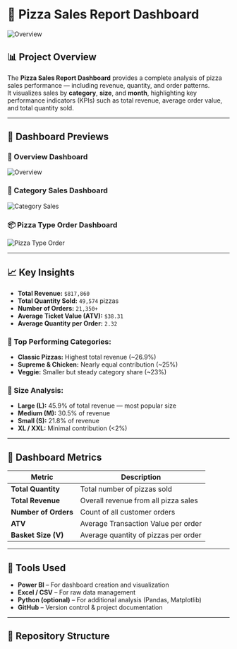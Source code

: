 # 🍕 Pizza Sales Report Dashboard

![Overview](images/overview.jpg)

## 📊 Project Overview

The **Pizza Sales Report Dashboard** provides a complete analysis of pizza sales performance — including revenue, quantity, and order patterns.  
It visualizes sales by **category**, **size**, and **month**, highlighting key performance indicators (KPIs) such as total revenue, average order value, and total quantity sold.

---

## 📁 Dashboard Previews

### 🧭 Overview Dashboard
![Overview](images/overview.jpg)

### 🍕 Category Sales Dashboard
![Category Sales](images/category_sales.jpg)

### 📦 Pizza Type Order Dashboard
![Pizza Type Order](images/pizza_type_order.jpg)

---

## 📈 Key Insights

- **Total Revenue:** `$817,860`  
- **Total Quantity Sold:** `49,574` pizzas  
- **Number of Orders:** `21,350+`  
- **Average Ticket Value (ATV):** `$38.31`  
- **Average Quantity per Order:** `2.32`

### 🔹 Top Performing Categories:
- **Classic Pizzas:** Highest total revenue (~26.9%)  
- **Supreme & Chicken:** Nearly equal contribution (~25%)  
- **Veggie:** Smaller but steady category share (~23%)

### 🔹 Size Analysis:
- **Large (L):** 45.9% of total revenue — most popular size  
- **Medium (M):** 30.5% of revenue  
- **Small (S):** 21.8% of revenue  
- **XL / XXL:** Minimal contribution (<2%)

---

## 🧮 Dashboard Metrics

| Metric | Description |
|--------|--------------|
| **Total Quantity** | Total number of pizzas sold |
| **Total Revenue** | Overall revenue from all pizza sales |
| **Number of Orders** | Count of all customer orders |
| **ATV** | Average Transaction Value per order |
| **Basket Size (V)** | Average quantity of pizzas per order |

---

## 🧰 Tools Used

- **Power BI** – For dashboard creation and visualization  
- **Excel / CSV** – For raw data management  
- **Python (optional)** – For additional analysis (Pandas, Matplotlib)  
- **GitHub** – Version control & project documentation  

---

## 📂 Repository Structure


